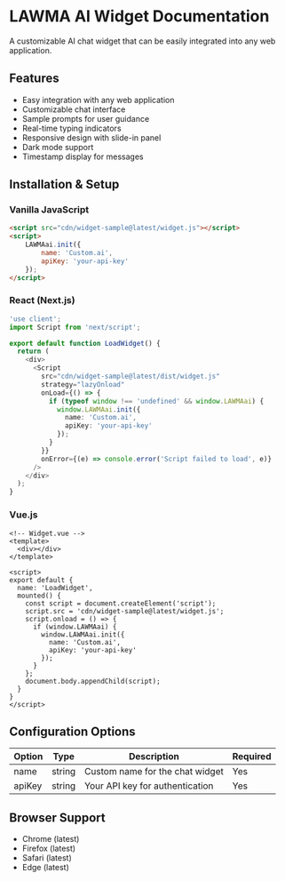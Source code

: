 # LAWMA AI Widget Documentation

A customizable AI chat widget that can be easily integrated into any web application.

## Features
- Easy integration with any web application
- Customizable chat interface
- Sample prompts for user guidance
- Real-time typing indicators
- Responsive design with slide-in panel
- Dark mode support
- Timestamp display for messages

## Installation & Setup

### Vanilla JavaScript
```html
<script src="cdn/widget-sample@latest/widget.js"></script>
<script>
    LAWMAai.init({
        name: 'Custom.ai',
        apiKey: 'your-api-key'
    });
</script>
```

### React (Next.js)
```typescript
'use client';
import Script from 'next/script';

export default function LoadWidget() {
  return (
    <div>
      <Script
        src="cdn/widget-sample@latest/dist/widget.js"
        strategy="lazyOnload"
        onLoad={() => {
          if (typeof window !== 'undefined' && window.LAWMAai) {
            window.LAWMAai.init({
              name: 'Custom.ai',
              apiKey: 'your-api-key'
            });
          }
        }}
        onError={(e) => console.error('Script failed to load', e)}
      />
    </div>
  );
}
```

### Vue.js
```vue
<!-- Widget.vue -->
<template>
  <div></div>
</template>

<script>
export default {
  name: 'LoadWidget',
  mounted() {
    const script = document.createElement('script');
    script.src = 'cdn/widget-sample@latest/widget.js';
    script.onload = () => {
      if (window.LAWMAai) {
        window.LAWMAai.init({
          name: 'Custom.ai',
          apiKey: 'your-api-key'
        });
      }
    };
    document.body.appendChild(script);
  }
}
</script>
```

## Configuration Options

| Option | Type | Description | Required |
|--------|------|-------------|----------|
| name | string | Custom name for the chat widget | Yes |
| apiKey | string | Your API key for authentication | Yes |

## Browser Support
- Chrome (latest)
- Firefox (latest)
- Safari (latest)
- Edge (latest)
